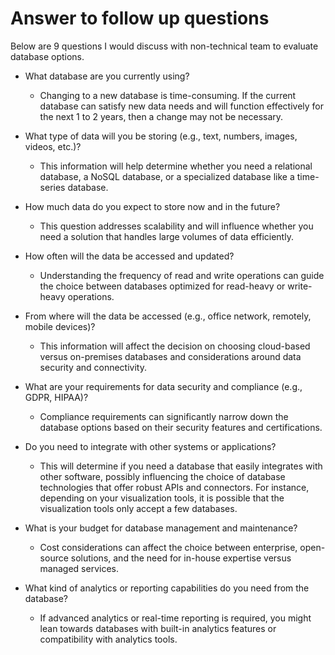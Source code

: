 # Answer to follow up questions

Below are 9 questions I would discuss with non-technical team to evaluate database options.

- What database are you currently using?

    - Changing to a new database is time-consuming. If the current database can satisfy new data needs and will function effectively for the next 1 to 2 years, then a change may not be necessary.

- What type of data will you be storing (e.g., text, numbers, images, videos, etc.)?

    - This information will help determine whether you need a relational database, a NoSQL database, or a specialized database like a time-series database.

- How much data do you expect to store now and in the future?

    - This question addresses scalability and will influence whether you need a solution that handles large volumes of data efficiently.

- How often will the data be accessed and updated?

    - Understanding the frequency of read and write operations can guide the choice between databases optimized for read-heavy or write-heavy operations.

- From where will the data be accessed (e.g., office network, remotely, mobile devices)?

    - This information will affect the decision on choosing cloud-based versus on-premises databases and considerations around data security and connectivity.

- What are your requirements for data security and compliance (e.g., GDPR, HIPAA)?

    - Compliance requirements can significantly narrow down the database options based on their security features and certifications.

- Do you need to integrate with other systems or applications?

    - This will determine if you need a database that easily integrates with other software, possibly influencing the choice of database technologies that offer robust APIs and connectors. For instance, depending on your visualization tools, it is possible that the visualization tools only accept a few databases.

- What is your budget for database management and maintenance?

    - Cost considerations can affect the choice between enterprise, open-source solutions, and the need for in-house expertise versus managed services.

- What kind of analytics or reporting capabilities do you need from the database?

    - If advanced analytics or real-time reporting is required, you might lean towards databases with built-in analytics features or compatibility with analytics tools.
